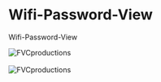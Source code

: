 # Wifi-Password-View
Wifi-Password-View 


<img src="https://4.bp.blogspot.com/-HHJ_mBsiWOw/W9Q22PjJhjI/AAAAAAAAAl8/7Wui2h0hhloXdl5LkKoOXFvUWVD6akEkACK4BGAYYCw//1.PNG;s=250" title="FVCproductions" alt="FVCproductions" style="max-width:100%;">

<br>

<Br>

<img src="https://4.bp.blogspot.com/-HGmTXZeAGRU/W9Q21-eKUdI/AAAAAAAAAl4/WROGo1BpaJUujYTrV7pjF8iTjdHMB95uwCK4BGAYYCw/s1600/2.PNG;s=250" title="FVCproductions" alt="FVCproductions" style="max-width:100%;">
